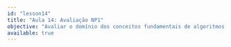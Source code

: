```yaml
---
id: "lesson14"
title: "Aula 14: Avaliação NP1"
objective: "Avaliar o domínio dos conceitos fundamentais de algoritmos e programação em C trabalhados até o momento, medindo a capacidade de aplicar lógica e sintaxe correta para resolver problemas computacionais básicos."
available: true
---
```


<script setup lang="ts">
import LessonRenderer from '@/components/lesson/LessonRenderer.vue';
import lessonData from './lesson14.json';
</script>

<LessonRenderer :data="lessonData" />
